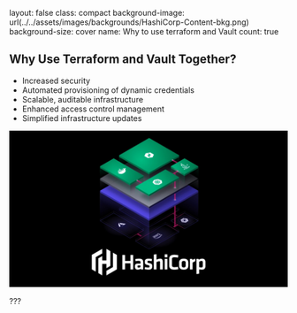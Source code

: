 
layout: false
class: compact
background-image: url(../../assets/images/backgrounds/HashiCorp-Content-bkg.png)
background-size: cover
name: Why to use terraform and Vault
count: true



## Why Use Terraform and Vault Together?

 - Increased security
 - Automated provisioning of dynamic credentials
 - Scalable, auditable infrastructure
 - Enhanced access control management
 - Simplified infrastructure updates





![Hashi Stack ](./assets/logos/stack.jpeg) 

???


